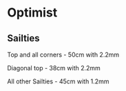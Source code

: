 # Optimist

## Sailties

Top and all corners - 50cm with 2.2mm

Diagonal top - 38cm with 2.2mm

All other Sailties - 45cm with 1.2mm
